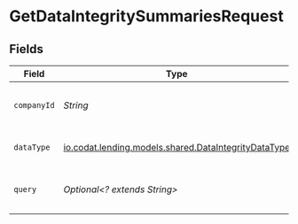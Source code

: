 # GetDataIntegritySummariesRequest


## Fields

| Field                                                                                                | Type                                                                                                 | Required                                                                                             | Description                                                                                          | Example                                                                                              |
| ---------------------------------------------------------------------------------------------------- | ---------------------------------------------------------------------------------------------------- | ---------------------------------------------------------------------------------------------------- | ---------------------------------------------------------------------------------------------------- | ---------------------------------------------------------------------------------------------------- |
| `companyId`                                                                                          | *String*                                                                                             | :heavy_check_mark:                                                                                   | Unique identifier for a company.                                                                     | 8a210b68-6988-11ed-a1eb-0242ac120002                                                                 |
| `dataType`                                                                                           | [io.codat.lending.models.shared.DataIntegrityDataType](../../models/shared/DataIntegrityDataType.md) | :heavy_check_mark:                                                                                   | A key for a Codat data type.                                                                         | banking-accounts                                                                                     |
| `query`                                                                                              | *Optional<? extends String>*                                                                         | :heavy_minus_sign:                                                                                   | Codat query string. [Read more](https://docs.codat.io/using-the-api/querying).                       |                                                                                                      |